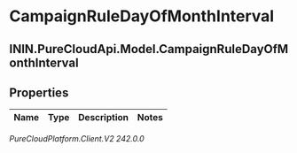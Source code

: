 # CampaignRuleDayOfMonthInterval

## ININ.PureCloudApi.Model.CampaignRuleDayOfMonthInterval

## Properties

|Name | Type | Description | Notes|
|------------ | ------------- | ------------- | -------------|



_PureCloudPlatform.Client.V2 242.0.0_
